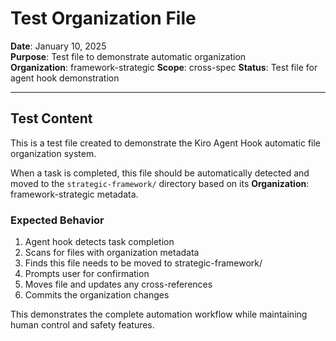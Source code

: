 # Test Organization File

**Date**: January 10, 2025  
**Purpose**: Test file to demonstrate automatic organization  
**Organization**: framework-strategic
**Scope**: cross-spec
**Status**: Test file for agent hook demonstration

---

## Test Content

This is a test file created to demonstrate the Kiro Agent Hook automatic file organization system. 

When a task is completed, this file should be automatically detected and moved to the `strategic-framework/` directory based on its **Organization**: framework-strategic metadata.

### Expected Behavior

1. Agent hook detects task completion
2. Scans for files with organization metadata
3. Finds this file needs to be moved to strategic-framework/
4. Prompts user for confirmation
5. Moves file and updates any cross-references
6. Commits the organization changes

This demonstrates the complete automation workflow while maintaining human control and safety features.